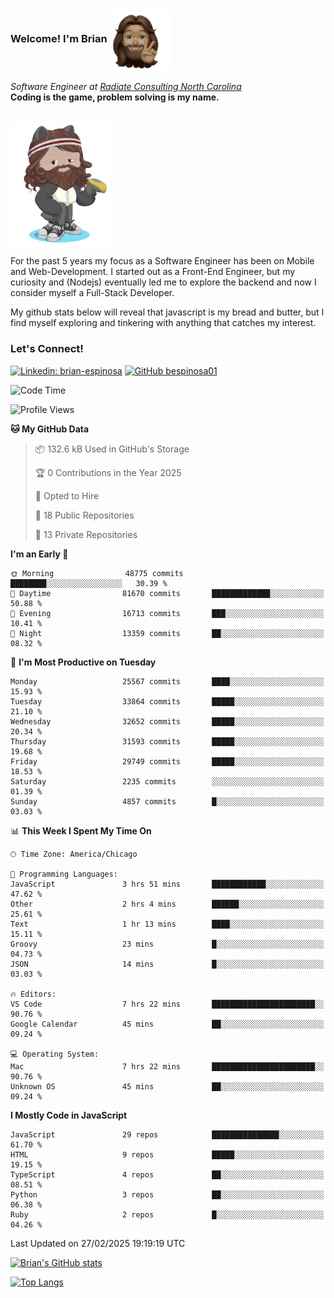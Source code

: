 ###  Welcome! I'm Brian <img align="center" src="https://github.com/bespinosa01/bespinosa01/blob/main/assets/peace-animoji.png" height="100" /></h2>
<p><em>Software Engineer at <a href="https://www.radiateconsulting.coop/north-carolina-tech-coop">Radiate Consulting North Carolina</a>
 <br/>
<!-- </br>Developer Consultant at <a href="https://codethedream.org/">Code The Dream</a> -->
</em> <b>Coding is the game, problem solving is my name.</b></p>

<br/>


 <img align="center" src="https://github.com/bespinosa01/bespinosa01/blob/main/assets/octo-me.png" height="200" /> 
 <p>
 For the past 5 years my focus as a Software Engineer has been on Mobile and Web-Development. I started out as a Front-End Engineer, but my curiosity and (Nodejs) eventually led me to explore the backend and now I consider myself a Full-Stack Developer.
</p>
<p>
 My github stats below will reveal that javascript is my bread and butter, but I find myself exploring and tinkering with anything that catches my interest. 
 </p>
 
 
### Let's Connect!

[![Linkedin: brian-espinosa](https://img.shields.io/badge/-brian--espinosa-blue?style=flat-square&logo=Linkedin&logoColor=white&link=https://www.linkedin.com/in/brian-espinosa/)](https://www.linkedin.com/in/brian-espinosa/)
[![GitHub bespinosa01](https://img.shields.io/github/followers/bespinosa01?label=follow&style=social)](https://github.com/bespinosa01)



<!--START_SECTION:waka-->
![Code Time](http://img.shields.io/badge/Code%20Time-1%2C740%20hrs%2028%20mins-blue)

![Profile Views](http://img.shields.io/badge/Profile%20Views-0-blue)

**🐱 My GitHub Data** 

> 📦 132.6 kB Used in GitHub's Storage 
 > 
> 🏆 0 Contributions in the Year 2025
 > 
> 💼 Opted to Hire
 > 
> 📜 18 Public Repositories 
 > 
> 🔑 13 Private Repositories 
 > 
**I'm an Early 🐤** 

```text
🌞 Morning                48775 commits       ████████░░░░░░░░░░░░░░░░░   30.39 % 
🌆 Daytime                81670 commits       █████████████░░░░░░░░░░░░   50.88 % 
🌃 Evening                16713 commits       ███░░░░░░░░░░░░░░░░░░░░░░   10.41 % 
🌙 Night                  13359 commits       ██░░░░░░░░░░░░░░░░░░░░░░░   08.32 % 
```
📅 **I'm Most Productive on Tuesday** 

```text
Monday                   25567 commits       ████░░░░░░░░░░░░░░░░░░░░░   15.93 % 
Tuesday                  33864 commits       █████░░░░░░░░░░░░░░░░░░░░   21.10 % 
Wednesday                32652 commits       █████░░░░░░░░░░░░░░░░░░░░   20.34 % 
Thursday                 31593 commits       █████░░░░░░░░░░░░░░░░░░░░   19.68 % 
Friday                   29749 commits       █████░░░░░░░░░░░░░░░░░░░░   18.53 % 
Saturday                 2235 commits        ░░░░░░░░░░░░░░░░░░░░░░░░░   01.39 % 
Sunday                   4857 commits        █░░░░░░░░░░░░░░░░░░░░░░░░   03.03 % 
```


📊 **This Week I Spent My Time On** 

```text
🕑︎ Time Zone: America/Chicago

💬 Programming Languages: 
JavaScript               3 hrs 51 mins       ████████████░░░░░░░░░░░░░   47.62 % 
Other                    2 hrs 4 mins        ██████░░░░░░░░░░░░░░░░░░░   25.61 % 
Text                     1 hr 13 mins        ████░░░░░░░░░░░░░░░░░░░░░   15.11 % 
Groovy                   23 mins             █░░░░░░░░░░░░░░░░░░░░░░░░   04.73 % 
JSON                     14 mins             █░░░░░░░░░░░░░░░░░░░░░░░░   03.03 % 

🔥 Editors: 
VS Code                  7 hrs 22 mins       ███████████████████████░░   90.76 % 
Google Calendar          45 mins             ██░░░░░░░░░░░░░░░░░░░░░░░   09.24 % 

💻 Operating System: 
Mac                      7 hrs 22 mins       ███████████████████████░░   90.76 % 
Unknown OS               45 mins             ██░░░░░░░░░░░░░░░░░░░░░░░   09.24 % 
```

**I Mostly Code in JavaScript** 

```text
JavaScript               29 repos            ███████████████░░░░░░░░░░   61.70 % 
HTML                     9 repos             █████░░░░░░░░░░░░░░░░░░░░   19.15 % 
TypeScript               4 repos             ██░░░░░░░░░░░░░░░░░░░░░░░   08.51 % 
Python                   3 repos             ██░░░░░░░░░░░░░░░░░░░░░░░   06.38 % 
Ruby                     2 repos             █░░░░░░░░░░░░░░░░░░░░░░░░   04.26 % 
```




 Last Updated on 27/02/2025 19:19:19 UTC
<!--END_SECTION:waka-->


<!--  Github STATS -->
[![Brian's GitHub stats](https://github-readme-stats.vercel.app/api?username=bespinosa01&hide=stars,contribs&count_private=true&show_icons=true)](https://github.com/anuraghazra/github-readme-stats)

[![Top Langs](https://github-readme-stats.vercel.app/api/top-langs/?username=bespinosa01&layout=compact)](https://github.com/anuraghazra/github-readme-stats)



<!--
**bespinosa01/bespinosa01** is a ✨ _special_ ✨ repository because its `README.md` (this file) appears on your GitHub profile.

Here are some ideas to get you started:

- 🔭 I’m currently working on ...
- 🌱 I’m currently learning ...
- 👯 I’m looking to collaborate on ...
- 🤔 I’m looking for help with ...
- 💬 Ask me about ...
- 📫 How to reach me: ...
- 😄 Pronouns: ...
- ⚡ Fun fact: ...
-->
